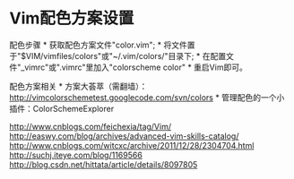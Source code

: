 Vim配色方案设置
================

配色步骤
    * 获取配色方案文件"color.vim";
    * 将文件置于"$VIM/vimfiles/colors"或"~/.vim/colors/"目录下;
    * 在配置文件"_vimrc"或".vimrc"里加入"colorscheme color"
    * 重启Vim即可。

配色方案相关
    * 方案大荟萃（需翻墙）：http://vimcolorschemetest.googlecode.com/svn/colors
    * 管理配色的一个小插件：ColorSchemeExplorer


http://www.cnblogs.com/feichexia/tag/Vim/
http://easwy.com/blog/archives/advanced-vim-skills-catalog/
http://www.cnblogs.com/witcxc/archive/2011/12/28/2304704.html
http://suchj.iteye.com/blog/1169566
http://blog.csdn.net/hittata/article/details/8097805
